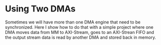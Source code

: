 Using Two DMAs
==============

Sometimes we will have more than one DMA engine that need to be synchronized. Here I show how to do that with a simple project where one DMA moves data from MM to AXI-Stream, goes to an AXI-Strean FIFO and the output stream data is read by another DMA and stored back in memory.
